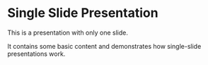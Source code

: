 # Single Slide Presentation

This is a presentation with only one slide.

It contains some basic content and demonstrates how single-slide presentations work.

